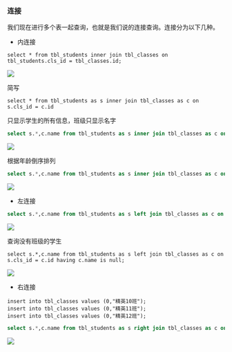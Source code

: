 ### 连接

我们现在进行多个表一起查询，也就是我们说的连接查询。连接分为以下几种。

- 内连接

```
select * from tbl_students inner join tbl_classes on tbl_students.cls_id = tbl_classes.id;
```

![](https://tva1.sinaimg.cn/large/00831rSTly1gdb2yzew85j30vm0bo767.jpg)

简写

```
select * from tbl_students as s inner join tbl_classes as c on s.cls_id = c.id
```

只显示学生的所有信息，班级只显示名字

```sql
select s.*,c.name from tbl_students as s inner join tbl_classes as c on s.cls_id = c.id;
```

![](https://tva1.sinaimg.cn/large/00831rSTly1gdb32yp1dsj30vg0bm407.jpg)

根据年龄倒序排列

```sql
select s.*,c.name from tbl_students as s inner join tbl_classes as c on s.cls_id = c.id order by s.age desc;
```

![](https://tva1.sinaimg.cn/large/00831rSTly1gdb3625szwj30vm0bmmyy.jpg)

- 左连接

```sql
select s.*,c.name from tbl_students as s left join tbl_classes as c on s.cls_id = c.id;
```

![](https://tva1.sinaimg.cn/large/00831rSTly1gdb37l516ej30vk0e6mz2.jpg)

查询没有班级的学生

```
select s.*,c.name from tbl_students as s left join tbl_classes as c on s.cls_id = c.id having c.name is null;
```

![](https://tva1.sinaimg.cn/large/00831rSTly1gdb3f9jtkuj30vg09a0ty.jpg)

- 右连接

```
insert into tbl_classes values (0,"精英10班");
insert into tbl_classes values (0,"精英11班");
insert into tbl_classes values (0,"精英12班");
```

```sql
select s.*,c.name from tbl_students as s right join tbl_classes as c on s.cls_id = c.id;
```

![](https://tva1.sinaimg.cn/large/00831rSTly1gdb3cr2qbkj30vq0ek40s.jpg)





